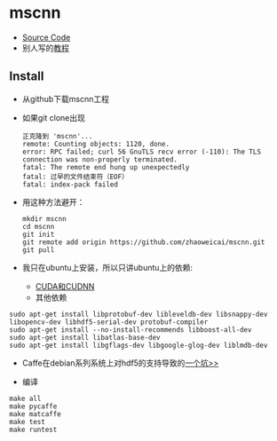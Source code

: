 # mscnn
- [Source Code](https://github.com/zhaoweicai/mscnn)
- 别人写的[教程](https://gist.github.com/arundasan91/b432cb011d1c45b65222d0fac5f9232c)

## Install
- 从github下载mscnn工程
- 如果git clone出现

    ```log
    正克隆到 'mscnn'...
    remote: Counting objects: 1120, done.
    error: RPC failed; curl 56 GnuTLS recv error (-110): The TLS connection was non-properly terminated.
    fatal: The remote end hung up unexpectedly
    fatal: 过早的文件结束符（EOF）
    fatal: index-pack failed

    ```
- 用这种方法避开：

    ```shell
    mkdir mscnn
    cd mscnn
    git init
    git remote add origin https://github.com/zhaoweicai/mscnn.git
    git pull
    ```

- 我只在ubuntu上安装，所以只讲ubuntu上的依赖:
  - [CUDA和CUDNN](https://www.youtube.com/watch?v=cVWVRA8XXxs)
  - 其他依赖
```shell
sudo apt-get install libprotobuf-dev libleveldb-dev libsnappy-dev libopencv-dev libhdf5-serial-dev protobuf-compiler
sudo apt-get install --no-install-recommends libboost-all-dev
sudo apt-get install libatlas-base-dev
sudo apt-get install libgflags-dev libgoogle-glog-dev liblmdb-dev
```

  - Caffe在debian系列系统上对hdf5的支持导致的[一个坑>>](https://github.com/BVLC/caffe/issues/2347#issuecomment-118508564)

- 编译
```shell
make all
make pycaffe
make matcaffe
make test
make runtest
```
